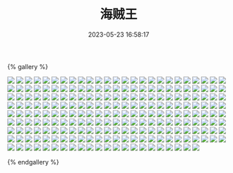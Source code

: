 ﻿---
title: 海贼王
date: 2023-05-23 16:58:17
comments: false
---

{% gallery %}

![](https://fastly.jsdelivr.net/gh/1405720461/images@master/One_piece/1.avif)
![](https://fastly.jsdelivr.net/gh/1405720461/images@master/One_piece/2.avif)
![](https://fastly.jsdelivr.net/gh/1405720461/images@master/One_piece/3.avif)
![](https://fastly.jsdelivr.net/gh/1405720461/images@master/One_piece/4.avif)
![](https://fastly.jsdelivr.net/gh/1405720461/images@master/One_piece/5.avif)
![](https://fastly.jsdelivr.net/gh/1405720461/images@master/One_piece/6.avif)
![](https://fastly.jsdelivr.net/gh/1405720461/images@master/One_piece/7.avif)
![](https://fastly.jsdelivr.net/gh/1405720461/images@master/One_piece/8.avif)
![](https://fastly.jsdelivr.net/gh/1405720461/images@master/One_piece/9.avif)
![](https://fastly.jsdelivr.net/gh/1405720461/images@master/One_piece/10.avif)
![](https://fastly.jsdelivr.net/gh/1405720461/images@master/One_piece/11.avif)
![](https://fastly.jsdelivr.net/gh/1405720461/images@master/One_piece/12.avif)
![](https://fastly.jsdelivr.net/gh/1405720461/images@master/One_piece/13.avif)
![](https://fastly.jsdelivr.net/gh/1405720461/images@master/One_piece/14.avif)
![](https://fastly.jsdelivr.net/gh/1405720461/images@master/One_piece/15.avif)
![](https://fastly.jsdelivr.net/gh/1405720461/images@master/One_piece/16.avif)
![](https://fastly.jsdelivr.net/gh/1405720461/images@master/One_piece/17.avif)
![](https://fastly.jsdelivr.net/gh/1405720461/images@master/One_piece/18.avif)
![](https://fastly.jsdelivr.net/gh/1405720461/images@master/One_piece/19.avif)
![](https://fastly.jsdelivr.net/gh/1405720461/images@master/One_piece/20.avif)
![](https://fastly.jsdelivr.net/gh/1405720461/images@master/One_piece/21.avif)
![](https://fastly.jsdelivr.net/gh/1405720461/images@master/One_piece/22.avif)
![](https://fastly.jsdelivr.net/gh/1405720461/images@master/One_piece/23.avif)
![](https://fastly.jsdelivr.net/gh/1405720461/images@master/One_piece/24.avif)
![](https://fastly.jsdelivr.net/gh/1405720461/images@master/One_piece/25.avif)
![](https://fastly.jsdelivr.net/gh/1405720461/images@master/One_piece/26.avif)
![](https://fastly.jsdelivr.net/gh/1405720461/images@master/One_piece/27.avif)
![](https://fastly.jsdelivr.net/gh/1405720461/images@master/One_piece/28.avif)
![](https://fastly.jsdelivr.net/gh/1405720461/images@master/One_piece/29.avif)
![](https://fastly.jsdelivr.net/gh/1405720461/images@master/One_piece/30.avif)
![](https://fastly.jsdelivr.net/gh/1405720461/images@master/One_piece/31.avif)
![](https://fastly.jsdelivr.net/gh/1405720461/images@master/One_piece/32.avif)
![](https://fastly.jsdelivr.net/gh/1405720461/images@master/One_piece/33.avif)
![](https://fastly.jsdelivr.net/gh/1405720461/images@master/One_piece/34.avif)
![](https://fastly.jsdelivr.net/gh/1405720461/images@master/One_piece/35.avif)
![](https://fastly.jsdelivr.net/gh/1405720461/images@master/One_piece/36.avif)
![](https://fastly.jsdelivr.net/gh/1405720461/images@master/One_piece/37.avif)
![](https://fastly.jsdelivr.net/gh/1405720461/images@master/One_piece/38.avif)
![](https://fastly.jsdelivr.net/gh/1405720461/images@master/One_piece/39.avif)
![](https://fastly.jsdelivr.net/gh/1405720461/images@master/One_piece/40.avif)
![](https://fastly.jsdelivr.net/gh/1405720461/images@master/One_piece/41.avif)
![](https://fastly.jsdelivr.net/gh/1405720461/images@master/One_piece/42.avif)
![](https://fastly.jsdelivr.net/gh/1405720461/images@master/One_piece/43.avif)
![](https://fastly.jsdelivr.net/gh/1405720461/images@master/One_piece/44.avif)
![](https://fastly.jsdelivr.net/gh/1405720461/images@master/One_piece/45.avif)
![](https://fastly.jsdelivr.net/gh/1405720461/images@master/One_piece/46.avif)
![](https://fastly.jsdelivr.net/gh/1405720461/images@master/One_piece/47.avif)
![](https://fastly.jsdelivr.net/gh/1405720461/images@master/One_piece/48.avif)
![](https://fastly.jsdelivr.net/gh/1405720461/images@master/One_piece/49.avif)
![](https://fastly.jsdelivr.net/gh/1405720461/images@master/One_piece/50.avif)
![](https://fastly.jsdelivr.net/gh/1405720461/images@master/One_piece/51.avif)
![](https://fastly.jsdelivr.net/gh/1405720461/images@master/One_piece/52.avif)
![](https://fastly.jsdelivr.net/gh/1405720461/images@master/One_piece/53.avif)
![](https://fastly.jsdelivr.net/gh/1405720461/images@master/One_piece/54.avif)
![](https://fastly.jsdelivr.net/gh/1405720461/images@master/One_piece/55.avif)
![](https://fastly.jsdelivr.net/gh/1405720461/images@master/One_piece/56.avif)
![](https://fastly.jsdelivr.net/gh/1405720461/images@master/One_piece/57.avif)
![](https://fastly.jsdelivr.net/gh/1405720461/images@master/One_piece/58.avif)
![](https://fastly.jsdelivr.net/gh/1405720461/images@master/One_piece/59.avif)
![](https://fastly.jsdelivr.net/gh/1405720461/images@master/One_piece/60.avif)
![](https://fastly.jsdelivr.net/gh/1405720461/images@master/One_piece/61.avif)
![](https://fastly.jsdelivr.net/gh/1405720461/images@master/One_piece/62.avif)
![](https://fastly.jsdelivr.net/gh/1405720461/images@master/One_piece/63.avif)
![](https://fastly.jsdelivr.net/gh/1405720461/images@master/One_piece/64.avif)
![](https://fastly.jsdelivr.net/gh/1405720461/images@master/One_piece/65.avif)
![](https://fastly.jsdelivr.net/gh/1405720461/images@master/One_piece/66.avif)
![](https://fastly.jsdelivr.net/gh/1405720461/images@master/One_piece/67.avif)
![](https://fastly.jsdelivr.net/gh/1405720461/images@master/One_piece/68.avif)
![](https://fastly.jsdelivr.net/gh/1405720461/images@master/One_piece/69.avif)
![](https://fastly.jsdelivr.net/gh/1405720461/images@master/One_piece/70.avif)
![](https://fastly.jsdelivr.net/gh/1405720461/images@master/One_piece/71.avif)
![](https://fastly.jsdelivr.net/gh/1405720461/images@master/One_piece/72.avif)
![](https://fastly.jsdelivr.net/gh/1405720461/images@master/One_piece/73.avif)
![](https://fastly.jsdelivr.net/gh/1405720461/images@master/One_piece/74.avif)
![](https://fastly.jsdelivr.net/gh/1405720461/images@master/One_piece/75.avif)
![](https://fastly.jsdelivr.net/gh/1405720461/images@master/One_piece/76.avif)
![](https://fastly.jsdelivr.net/gh/1405720461/images@master/One_piece/77.avif)
![](https://fastly.jsdelivr.net/gh/1405720461/images@master/One_piece/78.avif)
![](https://fastly.jsdelivr.net/gh/1405720461/images@master/One_piece/79.avif)
![](https://fastly.jsdelivr.net/gh/1405720461/images@master/One_piece/80.avif)
![](https://fastly.jsdelivr.net/gh/1405720461/images@master/One_piece/81.avif)
![](https://fastly.jsdelivr.net/gh/1405720461/images@master/One_piece/82.avif)
![](https://fastly.jsdelivr.net/gh/1405720461/images@master/One_piece/83.avif)
![](https://fastly.jsdelivr.net/gh/1405720461/images@master/One_piece/84.avif)
![](https://fastly.jsdelivr.net/gh/1405720461/images@master/One_piece/85.avif)
![](https://fastly.jsdelivr.net/gh/1405720461/images@master/One_piece/86.avif)
![](https://fastly.jsdelivr.net/gh/1405720461/images@master/One_piece/87.avif)
![](https://fastly.jsdelivr.net/gh/1405720461/images@master/One_piece/88.avif)
![](https://fastly.jsdelivr.net/gh/1405720461/images@master/One_piece/89.avif)
![](https://fastly.jsdelivr.net/gh/1405720461/images@master/One_piece/90.avif)
![](https://fastly.jsdelivr.net/gh/1405720461/images@master/One_piece/91.avif)
![](https://fastly.jsdelivr.net/gh/1405720461/images@master/One_piece/92.avif)
![](https://fastly.jsdelivr.net/gh/1405720461/images@master/One_piece/93.avif)
![](https://fastly.jsdelivr.net/gh/1405720461/images@master/One_piece/94.avif)
![](https://fastly.jsdelivr.net/gh/1405720461/images@master/One_piece/95.avif)
![](https://fastly.jsdelivr.net/gh/1405720461/images@master/One_piece/96.avif)
![](https://fastly.jsdelivr.net/gh/1405720461/images@master/One_piece/97.avif)
![](https://fastly.jsdelivr.net/gh/1405720461/images@master/One_piece/98.avif)
![](https://fastly.jsdelivr.net/gh/1405720461/images@master/One_piece/99.avif)
![](https://fastly.jsdelivr.net/gh/1405720461/images@master/One_piece/100.avif)
![](https://fastly.jsdelivr.net/gh/1405720461/images@master/One_piece/101.avif)
![](https://fastly.jsdelivr.net/gh/1405720461/images@master/One_piece/102.avif)
![](https://fastly.jsdelivr.net/gh/1405720461/images@master/One_piece/103.avif)
![](https://fastly.jsdelivr.net/gh/1405720461/images@master/One_piece/104.avif)
![](https://fastly.jsdelivr.net/gh/1405720461/images@master/One_piece/105.avif)
![](https://fastly.jsdelivr.net/gh/1405720461/images@master/One_piece/106.avif)
![](https://fastly.jsdelivr.net/gh/1405720461/images@master/One_piece/107.avif)
![](https://fastly.jsdelivr.net/gh/1405720461/images@master/One_piece/108.avif)
![](https://fastly.jsdelivr.net/gh/1405720461/images@master/One_piece/109.avif)
![](https://fastly.jsdelivr.net/gh/1405720461/images@master/One_piece/110.avif)
![](https://fastly.jsdelivr.net/gh/1405720461/images@master/One_piece/111.avif)
![](https://fastly.jsdelivr.net/gh/1405720461/images@master/One_piece/112.avif)
![](https://fastly.jsdelivr.net/gh/1405720461/images@master/One_piece/113.avif)
![](https://fastly.jsdelivr.net/gh/1405720461/images@master/One_piece/114.avif)
![](https://fastly.jsdelivr.net/gh/1405720461/images@master/One_piece/115.avif)
![](https://fastly.jsdelivr.net/gh/1405720461/images@master/One_piece/116.avif)
![](https://fastly.jsdelivr.net/gh/1405720461/images@master/One_piece/117.avif)
![](https://fastly.jsdelivr.net/gh/1405720461/images@master/One_piece/118.avif)
![](https://fastly.jsdelivr.net/gh/1405720461/images@master/One_piece/119.avif)
![](https://fastly.jsdelivr.net/gh/1405720461/images@master/One_piece/120.avif)
![](https://fastly.jsdelivr.net/gh/1405720461/images@master/One_piece/121.avif)
![](https://fastly.jsdelivr.net/gh/1405720461/images@master/One_piece/122.avif)
![](https://fastly.jsdelivr.net/gh/1405720461/images@master/One_piece/123.avif)
![](https://fastly.jsdelivr.net/gh/1405720461/images@master/One_piece/124.avif)
![](https://fastly.jsdelivr.net/gh/1405720461/images@master/One_piece/125.avif)
![](https://fastly.jsdelivr.net/gh/1405720461/images@master/One_piece/126.avif)
![](https://fastly.jsdelivr.net/gh/1405720461/images@master/One_piece/127.avif)
![](https://fastly.jsdelivr.net/gh/1405720461/images@master/One_piece/128.avif)
![](https://fastly.jsdelivr.net/gh/1405720461/images@master/One_piece/129.avif)
![](https://fastly.jsdelivr.net/gh/1405720461/images@master/One_piece/130.avif)
![](https://fastly.jsdelivr.net/gh/1405720461/images@master/One_piece/131.avif)
![](https://fastly.jsdelivr.net/gh/1405720461/images@master/One_piece/132.avif)
![](https://fastly.jsdelivr.net/gh/1405720461/images@master/One_piece/133.avif)
![](https://fastly.jsdelivr.net/gh/1405720461/images@master/One_piece/134.avif)
![](https://fastly.jsdelivr.net/gh/1405720461/images@master/One_piece/135.avif)
![](https://fastly.jsdelivr.net/gh/1405720461/images@master/One_piece/136.avif)
![](https://fastly.jsdelivr.net/gh/1405720461/images@master/One_piece/137.avif)
![](https://fastly.jsdelivr.net/gh/1405720461/images@master/One_piece/138.avif)
![](https://fastly.jsdelivr.net/gh/1405720461/images@master/One_piece/139.avif)
![](https://fastly.jsdelivr.net/gh/1405720461/images@master/One_piece/140.avif)
![](https://fastly.jsdelivr.net/gh/1405720461/images@master/One_piece/141.avif)
![](https://fastly.jsdelivr.net/gh/1405720461/images@master/One_piece/142.avif)
![](https://fastly.jsdelivr.net/gh/1405720461/images@master/One_piece/143.avif)
![](https://fastly.jsdelivr.net/gh/1405720461/images@master/One_piece/144.avif)
![](https://fastly.jsdelivr.net/gh/1405720461/images@master/One_piece/145.avif)
![](https://fastly.jsdelivr.net/gh/1405720461/images@master/One_piece/146.avif)
![](https://fastly.jsdelivr.net/gh/1405720461/images@master/One_piece/147.avif)
![](https://fastly.jsdelivr.net/gh/1405720461/images@master/One_piece/148.avif)
![](https://fastly.jsdelivr.net/gh/1405720461/images@master/One_piece/149.avif)
![](https://fastly.jsdelivr.net/gh/1405720461/images@master/One_piece/150.avif)
![](https://fastly.jsdelivr.net/gh/1405720461/images@master/One_piece/151.avif)
![](https://fastly.jsdelivr.net/gh/1405720461/images@master/One_piece/152.avif)
![](https://fastly.jsdelivr.net/gh/1405720461/images@master/One_piece/153.avif)
![](https://fastly.jsdelivr.net/gh/1405720461/images@master/One_piece/154.avif)
![](https://fastly.jsdelivr.net/gh/1405720461/images@master/One_piece/155.avif)
![](https://fastly.jsdelivr.net/gh/1405720461/images@master/One_piece/156.avif)
![](https://fastly.jsdelivr.net/gh/1405720461/images@master/One_piece/157.avif)
![](https://fastly.jsdelivr.net/gh/1405720461/images@master/One_piece/158.avif)
![](https://fastly.jsdelivr.net/gh/1405720461/images@master/One_piece/159.avif)
![](https://fastly.jsdelivr.net/gh/1405720461/images@master/One_piece/160.avif)
![](https://fastly.jsdelivr.net/gh/1405720461/images@master/One_piece/161.avif)
![](https://fastly.jsdelivr.net/gh/1405720461/images@master/One_piece/162.avif)
![](https://fastly.jsdelivr.net/gh/1405720461/images@master/One_piece/163.avif)
![](https://fastly.jsdelivr.net/gh/1405720461/images@master/One_piece/164.avif)
![](https://fastly.jsdelivr.net/gh/1405720461/images@master/One_piece/165.avif)
![](https://fastly.jsdelivr.net/gh/1405720461/images@master/One_piece/166.avif)
![](https://fastly.jsdelivr.net/gh/1405720461/images@master/One_piece/167.avif)
![](https://fastly.jsdelivr.net/gh/1405720461/images@master/One_piece/168.avif)
![](https://fastly.jsdelivr.net/gh/1405720461/images@master/One_piece/169.avif)
![](https://fastly.jsdelivr.net/gh/1405720461/images@master/One_piece/170.avif)
![](https://fastly.jsdelivr.net/gh/1405720461/images@master/One_piece/171.avif)
![](https://fastly.jsdelivr.net/gh/1405720461/images@master/One_piece/172.avif)
![](https://fastly.jsdelivr.net/gh/1405720461/images@master/One_piece/173.avif)
![](https://fastly.jsdelivr.net/gh/1405720461/images@master/One_piece/174.avif)
![](https://fastly.jsdelivr.net/gh/1405720461/images@master/One_piece/175.avif)
![](https://fastly.jsdelivr.net/gh/1405720461/images@master/One_piece/176.avif)
![](https://fastly.jsdelivr.net/gh/1405720461/images@master/One_piece/177.avif)
![](https://fastly.jsdelivr.net/gh/1405720461/images@master/One_piece/178.avif)
![](https://fastly.jsdelivr.net/gh/1405720461/images@master/One_piece/179.avif)
![](https://fastly.jsdelivr.net/gh/1405720461/images@master/One_piece/180.avif)
![](https://fastly.jsdelivr.net/gh/1405720461/images@master/One_piece/181.avif)
![](https://fastly.jsdelivr.net/gh/1405720461/images@master/One_piece/182.avif)
![](https://fastly.jsdelivr.net/gh/1405720461/images@master/One_piece/183.avif)
![](https://fastly.jsdelivr.net/gh/1405720461/images@master/One_piece/184.avif)
![](https://fastly.jsdelivr.net/gh/1405720461/images@master/One_piece/185.avif)
![](https://fastly.jsdelivr.net/gh/1405720461/images@master/One_piece/186.avif)
![](https://fastly.jsdelivr.net/gh/1405720461/images@master/One_piece/187.avif)
![](https://fastly.jsdelivr.net/gh/1405720461/images@master/One_piece/188.avif)
![](https://fastly.jsdelivr.net/gh/1405720461/images@master/One_piece/189.avif)
![](https://fastly.jsdelivr.net/gh/1405720461/images@master/One_piece/190.avif)
![](https://fastly.jsdelivr.net/gh/1405720461/images@master/One_piece/191.avif)
![](https://fastly.jsdelivr.net/gh/1405720461/images@master/One_piece/192.avif)
![](https://fastly.jsdelivr.net/gh/1405720461/images@master/One_piece/193.avif)
![](https://fastly.jsdelivr.net/gh/1405720461/images@master/One_piece/194.avif)
![](https://fastly.jsdelivr.net/gh/1405720461/images@master/One_piece/195.avif)
![](https://fastly.jsdelivr.net/gh/1405720461/images@master/One_piece/196.avif)
![](https://fastly.jsdelivr.net/gh/1405720461/images@master/One_piece/197.avif)
![](https://fastly.jsdelivr.net/gh/1405720461/images@master/One_piece/198.avif)
![](https://fastly.jsdelivr.net/gh/1405720461/images@master/One_piece/199.avif)
![](https://fastly.jsdelivr.net/gh/1405720461/images@master/One_piece/200.avif)
![](https://fastly.jsdelivr.net/gh/1405720461/images@master/One_piece/201.avif)
![](https://fastly.jsdelivr.net/gh/1405720461/images@master/One_piece/202.avif)
![](https://fastly.jsdelivr.net/gh/1405720461/images@master/One_piece/203.avif)
![](https://fastly.jsdelivr.net/gh/1405720461/images@master/One_piece/204.avif)
![](https://fastly.jsdelivr.net/gh/1405720461/images@master/One_piece/205.avif)
![](https://fastly.jsdelivr.net/gh/1405720461/images@master/One_piece/206.avif)
![](https://fastly.jsdelivr.net/gh/1405720461/images@master/One_piece/207.avif)
![](https://fastly.jsdelivr.net/gh/1405720461/images@master/One_piece/208.avif)
![](https://fastly.jsdelivr.net/gh/1405720461/images@master/One_piece/209.avif)
![](https://fastly.jsdelivr.net/gh/1405720461/images@master/One_piece/210.avif)
![](https://fastly.jsdelivr.net/gh/1405720461/images@master/One_piece/211.avif)
![](https://fastly.jsdelivr.net/gh/1405720461/images@master/One_piece/212.avif)
![](https://fastly.jsdelivr.net/gh/1405720461/images@master/One_piece/213.avif)
![](https://fastly.jsdelivr.net/gh/1405720461/images@master/One_piece/214.avif)
![](https://fastly.jsdelivr.net/gh/1405720461/images@master/One_piece/215.avif)
![](https://fastly.jsdelivr.net/gh/1405720461/images@master/One_piece/216.avif)
![](https://fastly.jsdelivr.net/gh/1405720461/images@master/One_piece/217.avif)
![](https://fastly.jsdelivr.net/gh/1405720461/images@master/One_piece/218.avif)
![](https://fastly.jsdelivr.net/gh/1405720461/images@master/One_piece/219.avif)
![](https://fastly.jsdelivr.net/gh/1405720461/images@master/One_piece/220.avif)
![](https://fastly.jsdelivr.net/gh/1405720461/images@master/One_piece/221.avif)
![](https://fastly.jsdelivr.net/gh/1405720461/images@master/One_piece/222.avif)

{% endgallery %}

